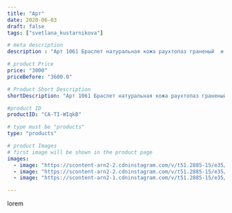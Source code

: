 ```yaml
---
title: "Арт"
date: 2020-06-03
draft: false
tags: ["svetlana_kustarnikova"]

# meta description
description : "Арт 1061 Браслет натуральная кожа раухтопаз граненый  и бычий глаз Автор дизайна модели mea _ elena _"

# product Price
price: "3000"
priceBefore: "3600.0"

# Product Short Description
shortDescription: "Арт 1061 Браслет натуральная кожа раухтопаз граненый  и бычий глаз Автор дизайна модели mea _ elena _"

#product ID
productID: "CA-TI-WIqkB"

# type must be "products"
type: "products"

# product Images
# first image will be shown in the product page
images:
  - image: "https://scontent-arn2-2.cdninstagram.com/v/t51.2885-15/e35/101546343_708821269918277_5603616110588809047_n.jpg?_nc_ht=scontent-arn2-2.cdninstagram.com&_nc_cat=105&_nc_ohc=6rSxEg-7C6sAX8h4q0h&se=7&tp=1&oh=8940f8aae8272bd3748f8da33ad1fd1f&oe=605F6CB4&ig_cache_key=MjMyMzM3ODYzMTk1MDQxMzIyNw%3D%3D.2"
  - image: "https://scontent-arn2-2.cdninstagram.com/v/t51.2885-15/e35/101545577_104148914615072_1476712462970629285_n.jpg?_nc_ht=scontent-arn2-2.cdninstagram.com&_nc_cat=108&_nc_ohc=-rLQsgLXmSIAX8JuDcu&se=7&tp=1&oh=8d9f3bccd56ec17336c6b0d3c2c2ca32&oe=606037F7&ig_cache_key=MjMyMzM3ODYzMTk1ODY0MDUwMA%3D%3D.2"
  - image: "https://scontent-arn2-1.cdninstagram.com/v/t51.2885-15/e35/101681009_862843194204406_1555815863704032456_n.jpg?_nc_ht=scontent-arn2-1.cdninstagram.com&_nc_cat=110&_nc_ohc=Eawi4KLxSWYAX-mHKKL&se=7&tp=1&oh=75b97e04692d9eecd15ba639a55a0714&oe=605FCD1E&ig_cache_key=MjMyMzM3ODYzMTk0MjAxNDk2Nw%3D%3D.2"

---
```

lorem
